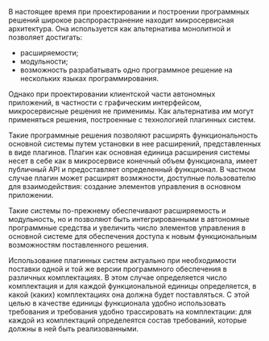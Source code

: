 <!-- Сказать, что разбиение на плагины может быть использована как альтернатива микросервисной архитектуре когда речь заходит о юзерской стороне приложения -->

<!-- Обоснование актуальности модульной архитектуры и необходимости разбиения исходного кода на плагины -->

В настоящее время при проектировании и построении программных решений широкое распрорастранение находит микросервисная архитектура. Она используется как альтернатива монолитной и позволяет достигать:

- расширяемости;
- модульности;
- возможность разрабатывать одно программное решение на нескольких языках программирования.

Однако при проектировании клиентской части автономных приложений, в частности с графическим интерфейсом, микросервисные решения не применимы. Как альтернатива им могут применяться решения, построенные с технологией плагинных систем. 

Такие программные решения позволяют расширять функциональность основной системы путем установки в нее расширений, представленных в виде плагинов. Плагин как основная единица расширения системы несет в себе как в микросервисе конечный объем функционала, имеет публичный API и предоставляет определенный функционал. В частном случае плагин может расширят возмжности, доступные пользователю для взаимодействия: создание элементов управления в основном приложении.

Такие системы по-прежнему обеспечивают расширяемость и модульность, но и позволяют быть интегрированными в автономные программные средства и увеличить число элементов управления в основной системе для обеспечения доступа к новым функциональным возможностям поставленного решения.

Использование плагинных систем актуально при необходимости поставки одной и той же версии программного обеспечения в различных комплектациях. В этом случае определяется число комплектация и для каждой функциональной единицы определяется, в какой (каких) комплектациях она должна будет поставляться. С этой целью в качестве единицы функционала удобно использовать требования и требования удобно трассировать на комплектации: для каждой из комплектаций определеятся состав требований, которые должны в ней быть реализованными.

<!-- Необходимость разбиения на плагины -->


